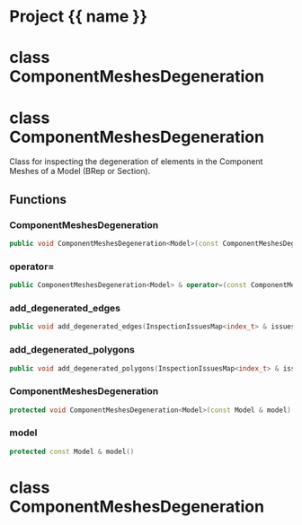 <script setup>
import {useRoute} from 'vitepress'
const {path} = useRoute()
const tokens = path.split('/')
const words = tokens[2].split('-');
for (let i = 0; i < words.length; i++) {
    words[i] = words[i].charAt(0).toUpperCase() + words[i].slice(1);
    words[i] = words[i].replace('geode', 'Geode')
}
const name = words.join('-');
</script>
# Project {{ name }}

# class ComponentMeshesDegeneration


# class ComponentMeshesDegeneration


 Class for inspecting the degeneration of elements in the Component Meshes of a Model (BRep or Section).



## Functions

### ComponentMeshesDegeneration

```cpp
public void ComponentMeshesDegeneration<Model>(const ComponentMeshesDegeneration<Model> & )
```


### operator=

```cpp
public ComponentMeshesDegeneration<Model> & operator=(const ComponentMeshesDegeneration<Model> & )
```


### add_degenerated_edges

```cpp
public void add_degenerated_edges(InspectionIssuesMap<index_t> & issues_map)
```


### add_degenerated_polygons

```cpp
public void add_degenerated_polygons(InspectionIssuesMap<index_t> & issues_map)
```


### ComponentMeshesDegeneration

```cpp
protected void ComponentMeshesDegeneration<Model>(const Model & model)
```


### model

```cpp
protected const Model & model()
```




# class ComponentMeshesDegeneration


